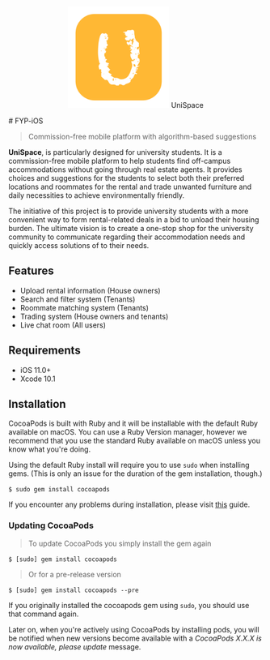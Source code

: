 <p align="center">
<img width="200" height="200" src="https://github.com/HKUST-FYP-UniSpace/FYP-iOS/blob/master/UniSpace/Assets.xcassets/Fake_icon.imageset/UniSpace%20logo.png">
UniSpace
</p>
# FYP-iOS

> Commission-free mobile platform with algorithm-based suggestions

**UniSpace**, is particularly designed for university students. It is a commission-free mobile platform to help students find off-campus accommodations without going through real estate agents. It provides choices and suggestions for the students to select both their preferred locations and roommates for the rental and trade unwanted furniture and daily necessities to achieve environmentally friendly.

The initiative of this project is to provide university students with a more convenient way to form rental-related deals in a bid to unload their housing burden. The ultimate vision is to create a one-stop shop for the university community to communicate regarding their accommodation needs and quickly access solutions of to their needs.

## Features

- Upload rental information (House owners)
- Search and filter system (Tenants)
- Roommate matching system (Tenants)
- Trading system (House owners and tenants)
- Live chat room (All users)

## Requirements

- iOS 11.0+
- Xcode 10.1

## Installation

CocoaPods is built with Ruby and it will be installable with the default Ruby available on macOS. You can use a Ruby Version manager, however we recommend that you use the standard Ruby available on macOS unless you know what you're doing.

Using the default Ruby install will require you to use `sudo` when installing gems. (This is only an issue for the duration of the gem installation, though.)

```shell
$ sudo gem install cocoapods
```

If you encounter any problems during installation, please visit [this](https://guides.cocoapods.org/using/troubleshooting#installing-cocoapods) guide.

### Updating CocoaPods

> To update CocoaPods you simply install the gem again

```shell
$ [sudo] gem install cocoapods
```

> Or for a pre-release version

```shell
$ [sudo] gem install cocoapods --pre
```

If you originally installed the cocoapods gem using `sudo`, you should use that command again.

Later on, when you're actively using CocoaPods by installing pods, you will be notified when new versions become available with a *CocoaPods X.X.X is now available, please update* message.
